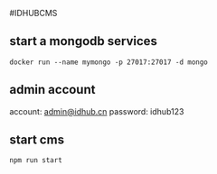 #IDHUBCMS

## start a mongodb services
```
docker run --name mymongo -p 27017:27017 -d mongo
```

## admin account
account: admin@idhub.cn
password: idhub123

## start cms
`npm run start`
